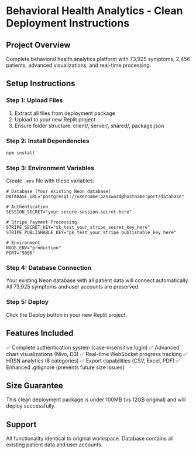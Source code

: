 # Behavioral Health Analytics - Clean Deployment Instructions

## Project Overview
Complete behavioral health analytics platform with 73,925 symptoms, 2,456 patients, advanced visualizations, and real-time processing.

## Setup Instructions

### Step 1: Upload Files
1. Extract all files from deployment package
2. Upload to your new Replit project
3. Ensure folder structure: client/, server/, shared/, package.json

### Step 2: Install Dependencies
```bash
npm install
```

### Step 3: Environment Variables
Create `.env` file with these variables:

```env
# Database (Your existing Neon database)
DATABASE_URL="postgresql://username:password@hostname:port/database"

# Authentication
SESSION_SECRET="your-secure-session-secret-here"

# Stripe Payment Processing
STRIPE_SECRET_KEY="sk_test_your_stripe_secret_key_here"
STRIPE_PUBLISHABLE_KEY="pk_test_your_stripe_publishable_key_here"

# Environment
NODE_ENV="production"
PORT="5000"
```

### Step 4: Database Connection
Your existing Neon database with all patient data will connect automatically. All 73,925 symptoms and user accounts are preserved.

### Step 5: Deploy
Click the Deploy button in your new Replit project.

## Features Included
✅ Complete authentication system (case-insensitive login)
✅ Advanced chart visualizations (Nivo, D3)
✅ Real-time WebSocket progress tracking
✅ HRSN analytics (8 categories)
✅ Export capabilities (CSV, Excel, PDF)
✅ Enhanced .gitignore (prevents future size issues)

## Size Guarantee
This clean deployment package is under 100MB (vs 12GB original) and will deploy successfully.

## Support
All functionality identical to original workspace. Database contains all existing patient data and user accounts.